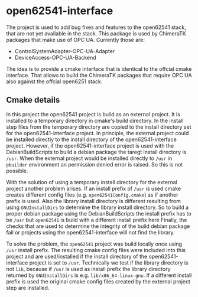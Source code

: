 # open62541-interface

The project is used to add bug fixes and features to the open62541 stack, that are not yet available in the stack. 
This package is used by ChimeraTK packages that make use of OPC UA. Currently those are:

* ControlSystemAdapter-OPC-UA-Adapter
* DeviceAccess-OPC-UA-Backend

The idea is to provide a cmake interface that is identical to the offcial cmake interface. That allows to build the ChimeraTK packages that require OPC UA also against the offcial open6251 stack. 

## Cmake details

In this project the open62541 project is build as an external project. It is installed to a temporary directory in cmake's build directory.
In the install step files from the temporary directory are copied to the install directory set for the open62541-interface project.
In principle, the external project could be installed directly to the install directory of the open62541-interface project.
However, if the open62541-interface project is used with the DebianBuildScripts to build a debian package the taregt install directory is `/usr`.
When the external project would be installed directly to `/usr` in `pbuilder` environment an permission denied error is raised.
So this is not possible. 

With the solution of using a temporary install directory for the external project another problem arises.
If an install prefix of `/usr` is used cmake creates different config files (e.g. `open62541Config.cmake`) as if another prefix is used. 
Also the library install directory is different resulting from using `GNUInstallDirs` to determine the library install directory.
So to build a proper debian package using the  DebianBuildScripts the install prefix has to be `/usr` but `open62541` is build with a different install prefix here
Finally, the checks that are used to determine the integrity of the build debian package fail or projects using the open62541-interface will not find the library.

To solve the problem, the `open62541` project was build locally once using `/usr` install prefix. The resulting cmake config files were included into this project
and are used/installed if the install directory of the open62541-interface project is set to `/usr`. 
Technically we test if the library directory is not `lib`, because if `/usr` is used as install prefix the library directory returned by  `GNUInstallDirs` is e.g. `lib/x86_64-linux-gnu`.
If a different install prefix is used the original cmake config files created by the external project step are installed.
